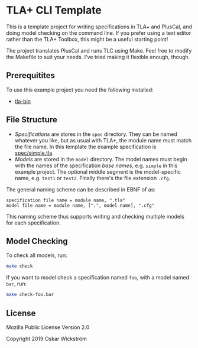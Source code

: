 # TLA+ CLI Template

This is a template project for writing specifications in TLA+ and PlusCal, and
doing model checking on the command line. If you prefer using a text editor
rather than the TLA+ Toolbox, this might be a useful starting point!

The project translates PlusCal and runs TLC using Make. Feel free to modify
the Makefile to suit your needs. I've tried making it flexible enough, though.

## Prerequitites

To use this example project you need the following installed:

* [tla-bin](https://github.com/pmer/tla-bin)

## File Structure

* _Specifications_ are stores in the `spec` directory. They can be named
whatever you like, but as usual with TLA+, the module name must match the file
name. In this template the example specification is
[spec/simple.tla](spec/simple.tla).
* _Models_ are stored in the `model` directory. The model names must begin with
the names of the specification _base names_, e.g. `simple` in this example
project. The optional middle segment is the model-specific name, e.g. `test1`
or `test2`. Finally there's the file extension `.cfg`.

The general naming scheme can be described in EBNF of as:

```ebnf
specification file name = module name, ".tla"
model file name = module name, [".", model name], ".cfg"
```

This naming scheme thus supports writing and checking multiple models for each
specification.

## Model Checking

To check all models, run:

```sh
make check
```

If you want to model check a specification named `foo`, with a model named
`bar`, run:


```sh
make check-foo.bar
```

## License

Mozilla Public License Version 2.0

Copyright 2019 Oskar Wickström

